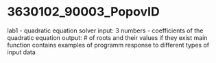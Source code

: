 # 3630102_90003_PopovID
lab1 - quadratic equation solver
input: 3 numbers - coefficients of the quadratic equation
output: # of roots and their values if they exist
main function contains examples of programm response to different types of input data
